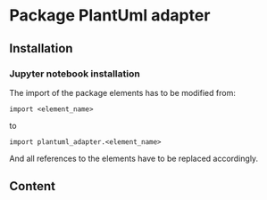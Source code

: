 # Package PlantUml adapter

## Installation

### Jupyter notebook installation
The import of the package elements has to be modified from:
```
import <element_name>
```
to
```
import plantuml_adapter.<element_name>
```
And all references to the elements have to be replaced accordingly.

## Content
